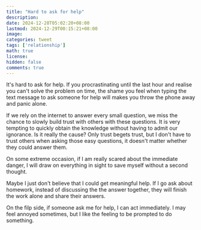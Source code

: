 ```yaml
---
title: "Hard to ask for help"
description: 
date: 2024-12-28T05:02:20+08:00
lastmod: 2024-12-29T00:15:21+08:00
image: 
categories: tweet
tags: ['relationship']
math: true
license: 
hidden: false
comments: true
---
```


It's hard to ask for help. If you procrastinating until the last hour and realise you can't solve the problem on time, the shame you feel when typing the text message to ask someone for help will makes you throw the phone away and panic alone.

If we rely on the internet to answer every small question, we miss the chance to slowly build trust with others with these questions. It is very tempting to quickly obtain the knowledge without having to admit our ignorance. Is it really the cause? Only trust begets trust, but I don't have to trust others when asking those easy questions, it doesn't matter whether they could answer them. 

On some extreme occasion, if I am really scared about the immediate danger, I will draw on everything in sight to save myself without a second thought.

Maybe I just don't believe that I could get meaningful help. If I go ask about homework, instead of discussing the the answer together, they will finish the work alone and share their answers.

On the filp side, if someone ask me for help, I can act immediately. I may feel annoyed sometimes, but I like the feeling to be prompted to do something.

